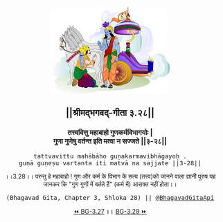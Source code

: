 <center><img src="../../asset/BG.png" alt="#API #bhagavadgitaapi #slok #nodejs #js #api #gitaapi #krishna #hinduism #vedic #ISKCON #shreemadbhagavadgita #technology"/>
<h2>||श्रीमद्‍भगवद्‍-गीता ३.२८||</h2>
<h3>तत्त्ववित्तु महाबाहो गुणकर्मविभागयोः |<br/>गुणा गुणेषु वर्तन्त इति मत्वा न सज्जते ||३-२८||</h3>
<pre>tattvavittu mahābāho guṇakarmavibhāgayoḥ .<br/>guṇā guṇeṣu vartanta iti matvā na sajjate ||3-28||</pre>
<p>।।3.28।। परन्तु हे महाबाहो ! गुण और कर्म के विभाग के सत्य (तत्त्व)को जानने वाला ज्ञानी पुरुष यह जानकर कि "गुण गुणों में बर्तते हैं" (कर्म में) आसक्त नहीं होता।।</p>
<pre>(Bhagavad Gita, Chapter 3, Shloka 28) || <a href="https://twitter.com/bhagavadgitaapi">@BhagavadGitaApi</a></pre><a href="../../3/27">⏪  BG-3.27</a><b>        ।।        </b><a href="../../3/29">BG-3.29  ⏩</a></center></center>